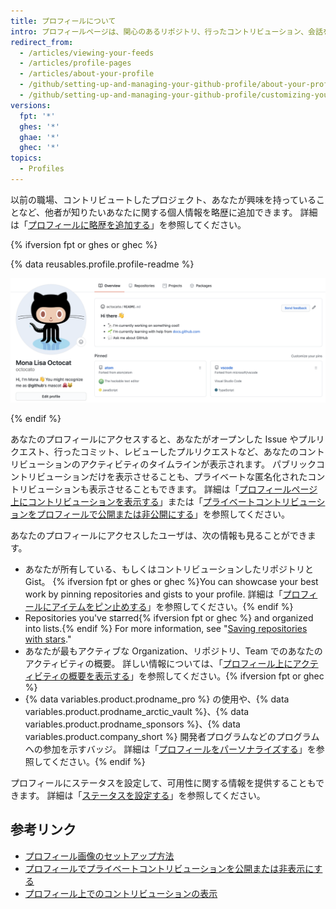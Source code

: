 ```yaml
---
title: プロフィールについて
intro: プロフィールページは、関心のあるリポジトリ、行ったコントリビューション、会話を通じて、あなたの作業の様子を他者に伝えます。
redirect_from:
  - /articles/viewing-your-feeds
  - /articles/profile-pages
  - /articles/about-your-profile
  - /github/setting-up-and-managing-your-github-profile/about-your-profile
  - /github/setting-up-and-managing-your-github-profile/customizing-your-profile/about-your-profile
versions:
  fpt: '*'
  ghes: '*'
  ghae: '*'
  ghec: '*'
topics:
  - Profiles
---
```


以前の職場、コントリビュートしたプロジェクト、あなたが興味を持っていることなど、他者が知りたいあなたに関する個人情報を略歴に追加できます。 詳細は「[プロフィールに略歴を追加する](/articles/personalizing-your-profile/#adding-a-bio-to-your-profile)」を参照してください。

{% ifversion fpt or ghes or ghec %}

{% data reusables.profile.profile-readme %}

![プロフィールに表示されるプロフィール README ファイル](/assets/images/help/repository/profile-with-readme.png)

{% endif %}

あなたのプロフィールにアクセスすると、あなたがオープンした Issue やプルリクエスト、行ったコミット、レビューしたプルリクエストなど、あなたのコントリビューションのアクティビティのタイムラインが表示されます。 パブリックコントリビューションだけを表示させることも、プライベートな匿名化されたコントリビューションも表示させることもできます。 詳細は「[プロフィールページ上にコントリビューションを表示する](/articles/viewing-contributions-on-your-profile-page)」または「[プライベートコントリビューションをプロフィールで公開または非公開にする](/articles/publicizing-or-hiding-your-private-contributions-on-your-profile)」を参照してください。

あなたのプロフィールにアクセスしたユーザは、次の情報も見ることができます。

- あなたが所有している、もしくはコントリビューションしたリポジトリと Gist。 {% ifversion fpt or ghes or ghec %}You can showcase your best work by pinning repositories and gists to your profile. 詳細は「[プロフィールにアイテムをピン止めする](/github/setting-up-and-managing-your-github-profile/pinning-items-to-your-profile)」を参照してください。{% endif %}
- Repositories you've starred{% ifversion fpt or ghec %} and organized into lists.{% endif %} For more information, see "[Saving repositories with stars](/articles/saving-repositories-with-stars/)."
- あなたが最もアクティブな Organization、リポジトリ、Team でのあなたのアクティビティの概要。 詳しい情報については、「[プロフィール上にアクティビティの概要を表示する](/articles/showing-an-overview-of-your-activity-on-your-profile)」を参照してください。{% ifversion fpt or ghec %}
- {% data variables.product.prodname_pro %} の使用や、{% data variables.product.prodname_arctic_vault %}、{% data variables.product.prodname_sponsors %}、{% data variables.product.company_short %} 開発者プログラムなどのプログラムへの参加を示すバッジ。 詳細は「[プロフィールをパーソナライズする](/github/setting-up-and-managing-your-github-profile/personalizing-your-profile#displaying-badges-on-your-profile)」を参照してください。{% endif %}

プロフィールにステータスを設定して、可用性に関する情報を提供することもできます。 詳細は「[ステータスを設定する](/articles/personalizing-your-profile/#setting-a-status)」を参照してください。

## 参考リンク

- [プロフィール画像のセットアップ方法](/articles/how-do-i-set-up-my-profile-picture)
- [プロフィールでプライベートコントリビューションを公開または非表示にする](/articles/publicizing-or-hiding-your-private-contributions-on-your-profile)
- [プロフィール上でのコントリビューションの表示](/articles/viewing-contributions-on-your-profile)
